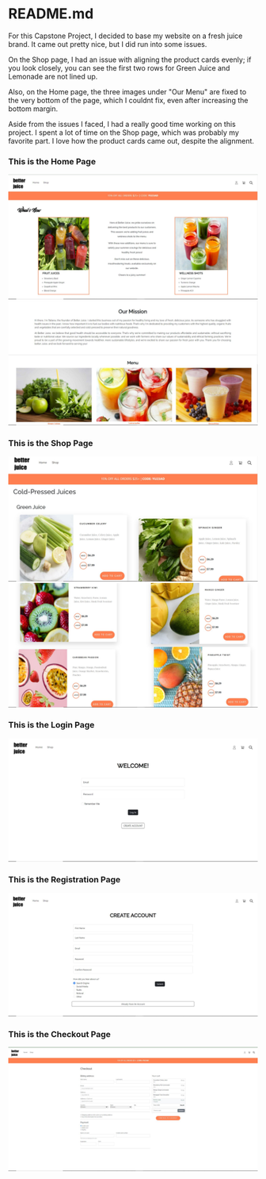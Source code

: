# README.md
For this Capstone Project, I decided to base my website on a fresh juice brand. It came out pretty nice, but I did run into some issues. 

On the Shop page, I had an issue with aligning the product cards evenly; if you look closely, you can see the first two rows for Green Juice and Lemonade are not lined up.

Also, on the Home page, the three images under "Our Menu" are fixed to the very bottom of the page, which I couldnt fix, even after increasing the bottom margin.

Aside from the issues I faced, I had a really good time working on this project. I spent a lot of time on the Shop page, which was probably my favorite part. I love how the product cards came out, despite the alignment. 


### This is the Home Page
![HomePage](/Images/home1.JPG)
![HomePage](/Images/home2.JPG)


### This is the Shop Page
![ShopPage](/Images/shop1.JPG)
![ShopPage](/Images/shop2.JPG)


### This is the Login Page
![LoginPage](/Images/loginPage.JPG)


### This is the Registration Page
![RegistrationPage](/Images/registrationPage.JPG) 


### This is the Checkout Page
![CheckoutPage](/Images/checkout.JPG)
